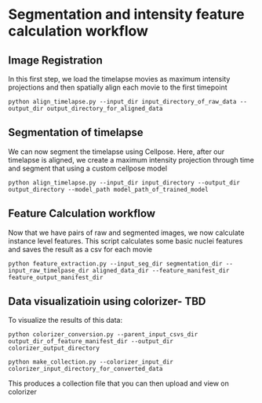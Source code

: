 # Segmentation and intensity feature calculation workflow



## Image Registration

In this first step, we load the timelapse movies as maximum intensity projections and then spatially align each movie to the first timepoint

```
python align_timelapse.py --input_dir input_directory_of_raw_data --output_dir output_directory_for_aligned_data
```

## Segmentation of timelapse

We can now segment the timelapse using Cellpose. Here, after our timelapse is aligned, we create a maximum intensity projection through time and segment that using a custom cellpose model

```
python align_timelapse.py --input_dir input_directory --output_dir output_directory --model_path model_path_of_trained_model
```

## Feature Calculation workflow

Now that we have pairs of raw and segmented images, we now calculate instance level features. This script calculates some basic nuclei features and saves the result as a csv for each movie

```
python feature_extraction.py --input_seg_dir segmentation_dir --input_raw_timelpase_dir aligned_data_dir --feature_manifest_dir feature_output_manifest_dir
```

## Data visualizatioin using colorizer- TBD

To visualize the results of this data:

```
python colorizer_conversion.py --parent_input_csvs_dir output_dir_of_feature_manifest_dir --output_dir colorizer_output_directory

python make_collection.py --colorizer_input_dir colorizer_input_directory_for_converted_data
```
This produces a collection file that you can then upload and view on colorizer

